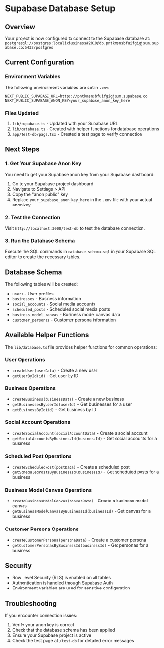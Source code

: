 # Supabase Database Setup

## Overview
Your project is now configured to connect to the Supabase database at:
`postgresql://postgres:localixbusiness#2010@db.pntkmsnsbfuifgigjsum.supabase.co:5432/postgres`

## Current Configuration

### Environment Variables
The following environment variables are set in `.env`:

```
NEXT_PUBLIC_SUPABASE_URL=https://pntkmsnsbfuifgigjsum.supabase.co
NEXT_PUBLIC_SUPABASE_ANON_KEY=your_supabase_anon_key_here
```

### Files Updated
1. `lib/supabase.ts` - Updated with your Supabase URL
2. `lib/database.ts` - Created with helper functions for database operations
3. `app/test-db/page.tsx` - Created a test page to verify connection

## Next Steps

### 1. Get Your Supabase Anon Key
You need to get your Supabase anon key from your Supabase dashboard:

1. Go to your Supabase project dashboard
2. Navigate to Settings > API
3. Copy the "anon public" key
4. Replace `your_supabase_anon_key_here` in the `.env` file with your actual anon key

### 2. Test the Connection
Visit `http://localhost:3000/test-db` to test the database connection.

### 3. Run the Database Schema
Execute the SQL commands in `database-schema.sql` in your Supabase SQL editor to create the necessary tables.

## Database Schema
The following tables will be created:
- `users` - User profiles
- `businesses` - Business information
- `social_accounts` - Social media accounts
- `scheduled_posts` - Scheduled social media posts
- `business_model_canvas` - Business model canvas data
- `customer_personas` - Customer persona information

## Available Helper Functions
The `lib/database.ts` file provides helper functions for common operations:

### User Operations
- `createUser(userData)` - Create a new user
- `getUserById(id)` - Get user by ID

### Business Operations
- `createBusiness(businessData)` - Create a new business
- `getBusinessesByUserId(userId)` - Get businesses for a user
- `getBusinessById(id)` - Get business by ID

### Social Account Operations
- `createSocialAccount(socialAccountData)` - Create a social account
- `getSocialAccountsByBusinessId(businessId)` - Get social accounts for a business

### Scheduled Post Operations
- `createScheduledPost(postData)` - Create a scheduled post
- `getScheduledPostsByBusinessId(businessId)` - Get scheduled posts for a business

### Business Model Canvas Operations
- `createBusinessModelCanvas(canvasData)` - Create a business model canvas
- `getBusinessModelCanvasByBusinessId(businessId)` - Get canvas for a business

### Customer Persona Operations
- `createCustomerPersona(personaData)` - Create a customer persona
- `getCustomerPersonasByBusinessId(businessId)` - Get personas for a business

## Security
- Row Level Security (RLS) is enabled on all tables
- Authentication is handled through Supabase Auth
- Environment variables are used for sensitive configuration

## Troubleshooting
If you encounter connection issues:
1. Verify your anon key is correct
2. Check that the database schema has been applied
3. Ensure your Supabase project is active
4. Check the test page at `/test-db` for detailed error messages 